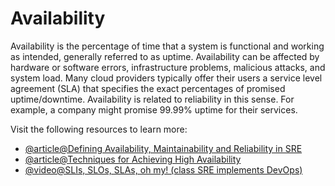 # Availability

Availability is the percentage of time that a system is functional and working as intended, generally referred to as uptime. Availability can be affected by hardware or software errors, infrastructure problems, malicious attacks, and system load. Many cloud providers typically offer their users a service level agreement (SLA) that specifies the exact percentages of promised uptime/downtime. Availability is related to reliability in this sense. For example, a company might promise 99.99% uptime for their services.

Visit the following resources to learn more:

- [@article@Defining Availability, Maintainability and Reliability in SRE](https://devops.com/defining-availability-maintainability-and-reliability-in-sre/)
- [@article@Techniques for Achieving High Availability](https://www.sqlservercentral.com/articles/cloud-computing-basics-achieving-high-availability-2)
- [@video@SLIs, SLOs, SLAs, oh my! (class SRE implements DevOps)](https://www.youtube.com/watch?v=tEylFyxbDLE)